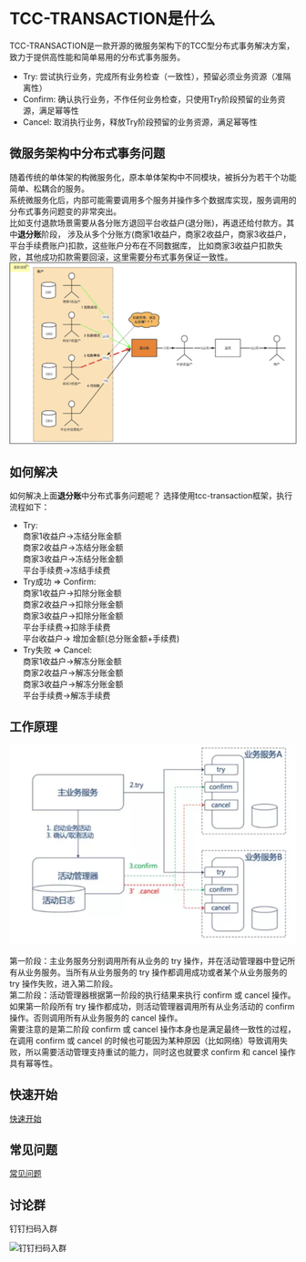 # TCC-TRANSACTION是什么
TCC-TRANSACTION是一款开源的微服务架构下的TCC型分布式事务解决方案，致力于提供高性能和简单易用的分布式事务服务。
- Try: 尝试执行业务，完成所有业务检查（一致性），预留必须业务资源（准隔离性） 
- Confirm: 确认执行业务，不作任何业务检查，只使用Try阶段预留的业务资源，满足幂等性
- Cancel: 取消执行业务，释放Try阶段预留的业务资源，满足幂等性


## 微服务架构中分布式事务问题
随着传统的单体架的构微服务化，原本单体架构中不同模块，被拆分为若干个功能简单、松耦合的服务。  
系统微服务化后，内部可能需要调用多个服务并操作多个数据库实现，服务调用的分布式事务问题变的非常突出。  
比如支付退款场景需要从各分账方退回平台收益户(退分账)，再退还给付款方。其中**退分账**阶段，
涉及从多个分账方(商家1收益户，商家2收益户，商家3收益户，平台手续费账户)扣款，这些账户分布在不同数据库，
比如商家3收益户扣款失败，其他成功扣款需要回滚，这里需要分布式事务保证一致性。 
![支付退款流程](./img/tcc_use_at_refund.jpg)

## 如何解决
如何解决上面**退分账**中分布式事务问题呢？
选择使用tcc-transaction框架，执行流程如下： 
- Try:  
    商家1收益户->冻结分账金额  
    商家2收益户->冻结分账金额  
    商家3收益户->冻结分账金额  
    平台手续费->冻结手续费  
- Try成功 => Confirm:  
    商家1收益户->扣除分账金额  
    商家2收益户->扣除分账金额  
    商家3收益户->扣除分账金额  
    平台手续费->扣除手续费  
    平台收益户-> 增加金额(总分账金额+手续费)  
- Try失败 => Cancel:   
    商家1收益户->解冻分账金额  
    商家2收益户->解冻分账金额  
    商家3收益户->解冻分账金额  
    平台手续费->解冻手续费  
    
## 工作原理    
![TCC原理](./img/tcc-invoke.webp)

第一阶段：主业务服务分别调用所有从业务的 try 操作，并在活动管理器中登记所有从业务服务。当所有从业务服务的 try 操作都调用成功或者某个从业务服务的 try 操作失败，进入第二阶段。    
第二阶段：活动管理器根据第一阶段的执行结果来执行 confirm 或 cancel 操作。    
如果第一阶段所有 try 操作都成功，则活动管理器调用所有从业务活动的 confirm操作。否则调用所有从业务服务的 cancel 操作。    
需要注意的是第二阶段 confirm 或 cancel 操作本身也是满足最终一致性的过程，在调用 confirm 或 cancel 的时候也可能因为某种原因（比如网络）导致调用失败，所以需要活动管理支持重试的能力，同时这也就要求 confirm 和 cancel 操作具有幂等性。   


## 快速开始

[快速开始](/zh-cn/docs/tutorial/quickstart.html)

## 常见问题
[常见问题](/zh-cn/docs/faq.html)

## 讨论群

钉钉扫码入群

![钉钉扫码入群](https://raw.githubusercontent.com/changmingxie/tcc-transaction/master-1.6.x/material/tcc-transaction-dingdingtalk.jpg)
